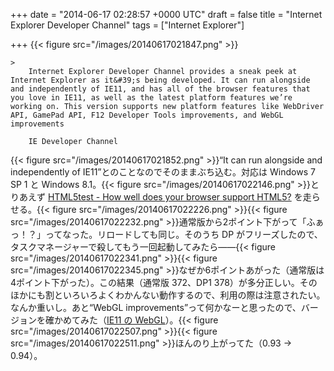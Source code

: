 
+++
date = "2014-06-17 02:28:57 +0000 UTC"
draft = false
title = "Internet Explorer Developer Channel"
tags = ["Internet Explorer"]

+++
{{< figure src="/images/20140617021847.png"  >}}<br/>


    >
        Internet Explorer Developer Channel provides a sneak peek at Internet Explorer as it&#39;s being developed. It can run alongside and independently of IE11, and has all of the browser features that you love in IE11, as well as the latest platform features we’re working on. This version supports new platform features like WebDriver API, GamePad API, F12 Developer Tools improvements, and WebGL improvements

        IE Developer Channel
    
{{< figure src="/images/20140617021852.png"  >}}“It can run alongside and independently of IE11”とのことなのでそのままぶち込む。対応は Windows 7 SP 1 と Windows 8.1。{{< figure src="/images/20140617022146.png"  >}}とりあえず <a href="http://html5test.com/">HTML5test - How well does your browser support HTML5?</a> を走らせる。{{< figure src="/images/20140617022226.png"  >}}{{< figure src="/images/20140617022232.png"  >}}通常版から2ポイント下がって「ふぁっ！？」ってなった。リロードしても同じ。そのうち DP がフリーズしたので、タスクマネージャーで殺してもう一回起動してみたら――{{< figure src="/images/20140617022341.png"  >}}{{< figure src="/images/20140617022345.png"  >}}なぜか6ポイントあがった（通常版は4ポイント下がった）。この結果（通常版 372、DP1 378）が多分正しい。そのほかにも割といろいろよくわかんない動作するので、利用の際は注意されたい。なんか重いし。あと“WebGL improvements”って何かなーと思ったので、バージョンを確かめてみた（<a href="http://yomotsu.net/blog/2013/11/08/ie11-webgl.html">IE11 の WebGL</a>）。{{< figure src="/images/20140617022507.png"  >}}{{< figure src="/images/20140617022511.png"  >}}ほんのり上がってた（0.93 → 0.94）。


